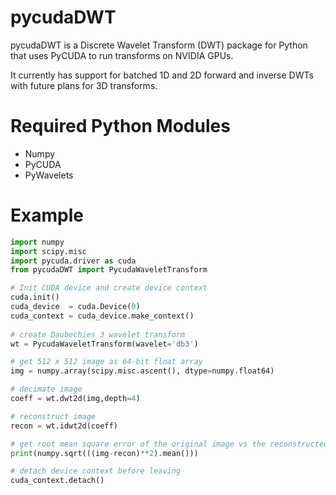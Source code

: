 # pycudaDWT

pycudaDWT is a Discrete Wavelet Transform (DWT) package for Python that uses PyCUDA to run transforms on NVIDIA GPUs.

It currently has support for batched 1D and 2D forward and inverse DWTs with future plans for 3D transforms.

# Required Python Modules
+ Numpy
+ PyCUDA
+ PyWavelets

# Example
```python
import numpy
import scipy.misc
import pycuda.driver as cuda
from pycudaDWT import PycudaWaveletTransform

# Init CUDA device and create device context
cuda.init()
cuda_device  = cuda.Device(0)
cuda_context = cuda_device.make_context()
    
# create Daubechies 3 wavelet transform
wt = PycudaWaveletTransform(wavelet='db3')

# get 512 x 512 image as 64-bit float array
img = numpy.array(scipy.misc.ascent(), dtype=numpy.float64)

# decimate image
coeff = wt.dwt2d(img,depth=4)

# reconstruct image
recon = wt.idwt2d(coeff)

# get root mean square error of the original image vs the reconstructed image
print(numpy.sqrt(((img-recon)**2).mean()))

# detach device context before leaving
cuda_context.detach()
```